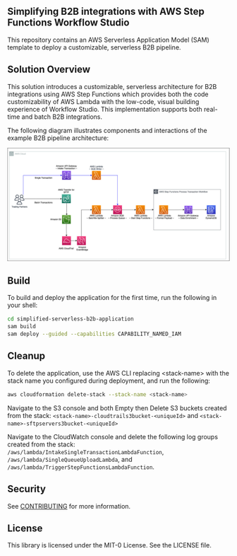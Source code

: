 ## Simplifying B2B integrations with AWS Step Functions Workflow Studio

This repository contains an AWS Serverless Application Model (SAM) template to deploy a customizable, serverless B2B pipeline. 

## Solution Overview

This solution introduces a customizable, serverless architecture for B2B integrations using AWS Step Functions which provides both the code customizability of AWS Lambda with the low-code, visual building experience of Workflow Studio. This implementation supports both real-time and batch B2B integrations.

The following diagram illustrates components and interactions of the example B2B pipeline architecture:

![](./b2b-pipeline-architecture.jpg)

## Build

To build and deploy the application for the first time, run the following in your shell:

```bash
cd simplified-serverless-b2b-application
sam build
sam deploy --guided --capabilities CAPABILITY_NAMED_IAM
```
## Cleanup

To delete the application, use the AWS CLI replacing &lt;stack-name&gt; with the stack name you configured during deployment, and run the following:

```bash
aws cloudformation delete-stack --stack-name <stack-name>
```

Navigate to the S3 console and both Empty then Delete S3 buckets created
from the stack: ```<stack-name>-cloudtrails3bucket-<uniqueId>``` and ```<stack-name>-sftpservers3bucket-<uniqueId>```

Navigate to the CloudWatch console and delete the following log groups
created from the stack: ```/aws/lambda/IntakeSingleTransactionLambdaFunction```,
```/aws/lambda/SingleQueueUploadLambda```, and
```/aws/lambda/TriggerStepFunctionsLambdaFunction```.

## Security

See [CONTRIBUTING](CONTRIBUTING.md#security-issue-notifications) for more information.

## License

This library is licensed under the MIT-0 License. See the LICENSE file.

